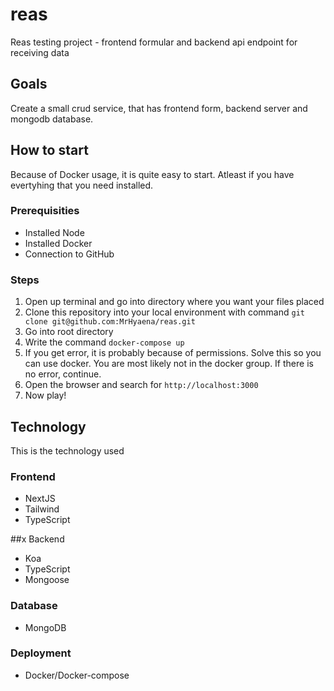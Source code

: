 # reas

Reas testing project - frontend formular and backend api endpoint for receiving data

## Goals

Create a small crud service, that has frontend form, backend server and mongodb database.

## How to start

Because of Docker usage, it is quite easy to start. Atleast if you have evertyhing that you need installed.

### Prerequisities

- Installed Node
- Installed Docker
- Connection to GitHub

### Steps

1. Open up terminal and go into directory where you want your files placed
2. Clone this repository into your local environment with command `git clone git@github.com:MrHyaena/reas.git`
3. Go into root directory
4. Write the command `docker-compose up `
5. If you get error, it is probably because of permissions. Solve this so you can use docker. You are most likely not in the docker group. If there is no error, continue.
6. Open the browser and search for `http://localhost:3000`
7. Now play!

## Technology

This is the technology used

### Frontend

- NextJS
- Tailwind
- TypeScript

##x Backend

- Koa
- TypeScript
- Mongoose

### Database

- MongoDB

### Deployment

- Docker/Docker-compose
